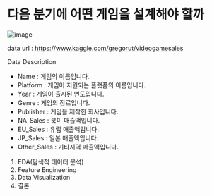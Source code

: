 # 다음 분기에 어떤 게임을 설계해야 할까

![image](https://user-images.githubusercontent.com/44541794/125406435-cbc25200-e3f3-11eb-99b9-ca9e89330114.png)

data url : https://www.kaggle.com/gregorut/videogamesales

Data Description

- Name : 게임의 이름입니다.
- Platform : 게임이 지원되는 플랫폼의 이름입니다.
- Year : 게임이 출시된 연도입니다.
- Genre : 게임의 장르입니다.
- Publisher : 게임을 제작한 회사입니다.
- NA_Sales : 북미 매출액입니다.
- EU_Sales : 유럽 매출액입니다.
- JP_Sales : 일본 매출액입니다.
- Other_Sales : 기타지역 매출액입니다.

1. EDA(탐색적 데이터 분석)
2. Feature Engineering
3. Data Visualization
4. 결론
